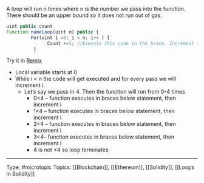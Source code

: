 A loop will run n times where n is the number we pass into the function. There should be an upper bound so it does not run out of gas.

```javascript
uint public count
Function nameLoop(uint n) public {
         For(uint i =0; i < n; i++ ) {
	           Count +=1; //Execute this code in the brace. Increment the counter by 1 every time the for loop runs
          }
```

Try it in [Remix](https://remix.ethereum.org/)

-   Local variable starts at 0
-   While i < n the code will get executed and for every pass we will increment i.
    -   Let’s say we pass in 4. Then the function will run from 0-4 times
        -   0<4 – function executes in braces below statement, then increment i
        -   1<4 – function executes in braces below statement, then increment i
        -   2<4 – function executes in braces below statement, then increment i
        -   3<4– function executes in braces below statement, then increment i
        -   4 is not <4 so loop terminates


___
Type: #microtopic 
Topics: [[Blockchain]], [[Ethereum]], [[Solidity]], [[Loops in Solidity]]



